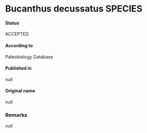 Bucanthus decussatus SPECIES
=======

#### Status
ACCEPTED

#### According to
Paleobiology Database

#### Published in
null

#### Original name
null

### Remarks
null